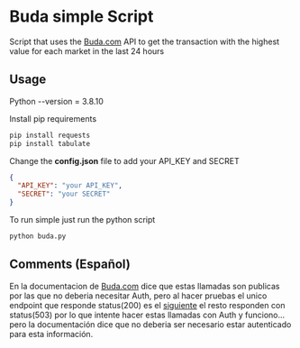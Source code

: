 # Buda simple Script
Script that uses the [Buda.com](https://www.buda.com) API to get the transaction with the highest value for each market in the last 24 hours

## Usage
Python --version = 3.8.10

Install pip requirements
```bash
pip install requests
pip install tabulate
```

Change the **config.json** file to add your API_KEY and SECRET
```json
{
  "API_KEY": "your API_KEY",
  "SECRET": "your SECRET"
}

```

To run simple just run the python script
```bash
python buda.py
```

## Comments (Español)
En la documentacion de [Buda.com](https://api.buda.com/#introduccion) dice que estas llamadas son publicas por las que no deberia necesitar Auth, pero al hacer pruebas el unico endpoint que responde status(200) es el [siguiente](https://www.buda.com/api/v2/markets/btc-clp/ticker) el resto responden con status(503) por lo que intente hacer estas llamadas con Auth y funciono... pero la documentación dice que no deberia ser necesario estar autenticado para esta información.
